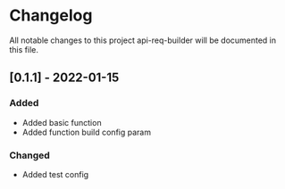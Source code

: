 # Changelog

All notable changes to this project api-req-builder will be documented in this file.

## [0.1.1] - 2022-01-15

### Added

-   Added basic function
-   Added function build config param

### Changed

-   Added test config
